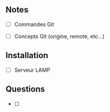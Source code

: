 
## Notes

- [ ] Commandes Git
- [ ] Concepts Git (origine, remote, etc...)



## Installation

- [ ] Serveur LAMP



## Questions

- [ ] 
